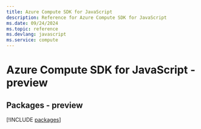 ```yaml
---
title: Azure Compute SDK for JavaScript
description: Reference for Azure Compute SDK for JavaScript
ms.date: 09/24/2024
ms.topic: reference
ms.devlang: javascript
ms.service: compute
---
```

# Azure Compute SDK for JavaScript - preview
## Packages - preview
[!INCLUDE [packages](compute-index.md)]